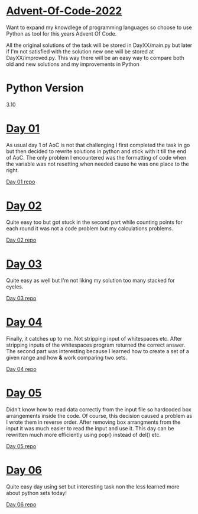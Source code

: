 # [Advent-Of-Code-2022](https://adventofcode.com/2022)

Want to expand my knowdlege of programming languages so choose to use Python as tool for this years Advent Of Code.

All the original solutions of the task will be stored in DayXX/main.py but later if I'm not satisfied with the solution new one will be stored at DayXX/improved.py. This way there will be an easy way to compare both old and new solutions and my improvements in Python

# Python Version

3.10

# [Day 01](https://github.com/MantasSilanskas/Advent-Of-Code-2022/blob/master/Day01/main.py)
As usual day 1 of AoC is not that challenging I first completed the task in go but then decided to rewrite solutions in python and stick with it till the end of AoC. The only problem I encountered was the formatting of code when the variable was not resetting when needed cause he was one place to the right.

[Day 01 repo](https://github.com/MantasSilanskas/Advent-Of-Code-2022/blob/master/Day01)

# [Day 02](https://github.com/MantasSilanskas/Advent-Of-Code-2022/blob/master/Day02/main.py)
Quite easy too but got stuck in the second part while counting points for each round it was not a code problem but my calculations problems.

[Day 02 repo](https://github.com/MantasSilanskas/Advent-Of-Code-2022/blob/master/Day02)

# [Day 03](https://github.com/MantasSilanskas/Advent-Of-Code-2022/blob/master/Day03/main.py)
Quite easy as well but I'm not liking my solution too many stacked for cycles.

[Day 03 repo](https://github.com/MantasSilanskas/Advent-Of-Code-2022/blob/master/Day03)

# [Day 04](https://github.com/MantasSilanskas/Advent-Of-Code-2022/blob/master/Day04/main.py)
Finally, it catches up to me. Not stripping input of whitespaces etc. After stripping inputs of the whitespaces program returned the correct answer. The second part was interesting because I learned how to create a set of a given range and how **&** work comparing two sets. 

[Day 04 repo](https://github.com/MantasSilanskas/Advent-Of-Code-2022/tree/master/Day04)

# [Day 05](https://github.com/MantasSilanskas/Advent-Of-Code-2022/blob/master/Day05/main.py)

Didn't know how to read data correctly from the input file so hardcoded box arrangements inside the code. Of course, this decision caused a problem as I wrote them in reverse order. After removing box arrangments from the input it was much easier to read the input and use it.
This day can be rewritten much more efficiently using pop() instead of del() etc.

[Day 05 repo](https://github.com/MantasSilanskas/Advent-Of-Code-2022/tree/master/Day05)

# [Day 06](https://github.com/MantasSilanskas/Advent-Of-Code-2022/blob/master/Day06/main.py)

Quite easy day using set but interesting task non the less learned more about python sets today!

[Day 06 repo](https://github.com/MantasSilanskas/Advent-Of-Code-2022/tree/master/Day06)

